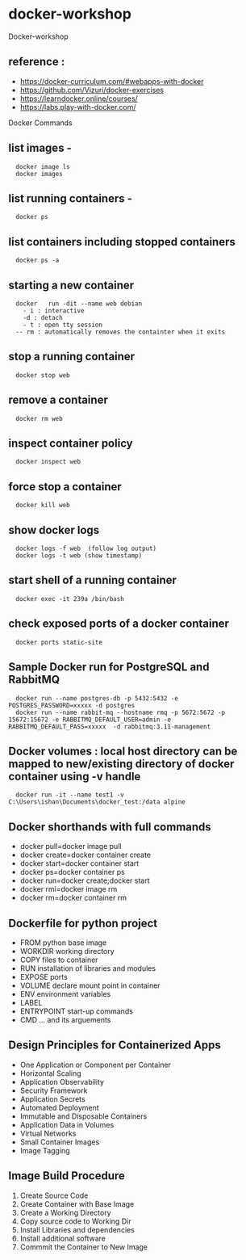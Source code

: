 # docker-workshop
Docker-workshop

## reference : 
- https://docker-curriculum.com/#webapps-with-docker
- https://github.com/Vizuri/docker-exercises
- https://learndocker.online/courses/ 
- https://labs.play-with-docker.com/


Docker Commands

## list images -
      docker image ls 
      docker images
## list running containers -
      docker ps
## list containers including stopped containers
      docker ps -a
## starting a new container
      docker   run -dit --name web debian
        - i : interactive
        -d : detach
        - t : open tty session
      -- rm : automatically removes the containter when it exits
## stop a  running container
      docker stop web
## remove a container
      docker rm web
## inspect container policy
      docker inspect web
## force stop a container
      docker kill web
## show docker logs
      docker logs -f web  (follow log output)
      docker logs -t web (show timestamp)
## start shell of a running container
      docker exec -it 239a /bin/bash
## check exposed ports of a docker container
      docker ports static-site

## Sample Docker run for PostgreSQL and RabbitMQ
      docker run --name postgres-db -p 5432:5432 -e POSTGRES_PASSWORD=xxxxx -d postgres
      docker run --name rabbit-mq --hostname rmq -p 5672:5672 -p 15672:15672 -e RABBITMQ_DEFAULT_USER=admin -e RABBITMQ_DEFAULT_PASS=xxxxx  -d rabbitmq:3.11-management
      
## Docker volumes : local host directory can be mapped to new/existing directory of docker container using -v handle
      docker run -it --name test1 -v C:\Users\ishan\Documents\docker_test:/data alpine
      
      
## Docker shorthands with full commands

- docker pull=docker image pull
- docker create=docker container create
- docker start=docker container start
- docker ps=docker container ps
- docker run=docker create;docker start
- docker rmi=docker image rm
- docker rm=docker container rm


## Dockerfile for python project

- FROM python base image
- WORKDIR working directory
- COPY files to container
- RUN installation of libraries and modules
- EXPOSE ports
- VOLUME declare mount point in container
- ENV environment variables
- LABEL
- ENTRYPOINT start-up commands
- CMD ... and its arguements

## Design Principles for Containerized Apps

- One Application or Component per Container
- Horizontal Scaling
- Application Observability
- Security Framework
- Application Secrets
- Automated Deployment
- Immutable and Disposable Containers
- Application Data in Volumes
- Virtual Networks
- Small Container Images
- Image Tagging


## Image Build Procedure

1. Create Source Code
2. Create Container with Base Image
3. Create a Working Directory
4. Copy source code to Working Dir
5. Install Libraries and dependencies
6. Install additional software
7. Commmit the Container to New Image
